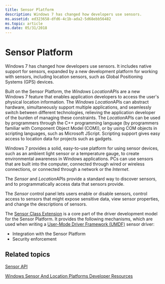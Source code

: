 ```yaml
---
title: Sensor Platform
description: Windows 7 has changed how developers use sensors.
ms.assetid: ed323658-dfd6-4c1b-ada2-5d68ebb56482
ms.topic: article
ms.date: 05/31/2018
---
```


# Sensor Platform

Windows 7 has changed how developers use sensors. It includes native support for sensors, expanded by a new development platform for working with sensors, including location sensors, such as Global Positioning Systems (GPS) devices.

Built on the Sensor Platform, the *Windows Location*APIs are a new Windows 7 feature that enables application developers to access the user's physical location information. The *Windows Location*APIs can abstract hardware, simultaneously support multiple applications, and seamlessly switch between different technologies, relieving the application developer of the burden of managing these constraints. The *Location*APIs can be used by programmers through the C++ programming language (by programmers familiar with Component Object Model (COM)), or by using COM objects in scripting languages, such as Microsoft JScript. Scripting support gives easy access to location data for projects such as gadgets.

Windows 7 provides a solid, easy-to-use platform for using sensor devices, such as an ambient light sensor or a temperature gauge, to create environmental awareness in Windows applications. PCs can use sensors that are built into the computer, connected through wired or wireless connections, or connected through a network or the *Internet*.

The *Sensor* and *Location*APIs provide a standard way to discover sensors, and to programmatically access data that sensors provide.

The *Sensor* control panel lets users enable or disable sensors, control access to sensors that might expose sensitive data, view sensor properties, and change the descriptions of sensors.

The [Sensor Class Extension](https://docs.microsoft.com/windows-hardware/drivers/sensors/about-the-sensor-class-extension) is a core part of the driver development model for the Sensor Platform. It provides the following mechanisms, which are used when writing a [User-Mode Driver Framework (UMDF)](https://developer.microsoft.com/windows/hardware) sensor driver:

-   Integration with the Sensor Platform
-   Security enforcement

## Related topics

<dl> <dt>

[Sensor API](https://msdn.microsoft.com/library/dd318953(VS.85).aspx)
</dt> <dt>

[Windows Sensor And Location Platforms Developer Resources](https://code.msdn.microsoft.com/SensorsAndLocation)
</dt> </dl>

 

 




